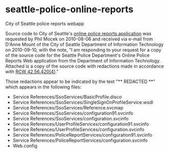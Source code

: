 seattle-police-online-reports
=============================

City of Seattle police reports webapp

Source code to City of Seattle's [online police reports application][1] was
requested by Phil Mocek on 2010-08-06 and received via e-mail from D'Anne Mount
of the City of Seattle Department of Information Technology on 2010-09-10, with
the note, "I am responding to your request for a copy of the source code for
the Seattle Police Department's Online Police Reports Web application from the
Department of Information Technology.  Attached is a copy of the source code
with redactions made in accordance with [RCW 42.56.420(4)][2]."

Those redactions appear to be indicated by the text "** REDACTED **" which
appears in the following files:

  * Service References/SsoServices/BasicProfile.disco
  * Service References/SsoServices/SingleSignOnProfileService.wsdl
  * Service References/SsoServices/Reference.svcmap
  * Service References/SsoServices/configuration91.svcinfo
  * Service References/SsoServices/configuration.svcinfo
  * Service References/UserProfileServices/configuration91.svcinfo
  * Service References/UserProfileServices/configuration.svcinfo
  * Service References/PoliceReportServices/configuration91.svcinfo
  * Service References/PoliceReportServices/configuration.svcinfo
  * Web.config


 [1]: <http://www.seattle.gov/police/records/>
      (Seattle Police Department: View Police Reports Online)
 [2]: <http://apps.leg.wa.gov/rcw/default.aspx?cite=42.56.420>
      (RCW Title 42 > Chapter 42.56 > Section 42.56.420: Security)
